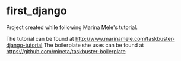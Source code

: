 # first_django
Project created while following Marina Mele's tutorial.

The tutorial can be found at http://www.marinamele.com/taskbuster-django-tutorial
The boilerplate she uses can be found at https://github.com/mineta/taskbuster-boilerplate
